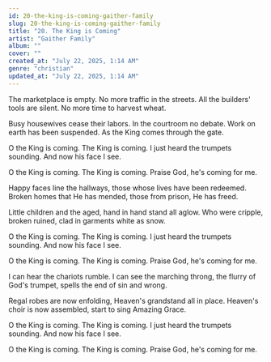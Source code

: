 ```yaml
---
id: 20-the-king-is-coming-gaither-family
slug: 20-the-king-is-coming-gaither-family
title: "20. The King is Coming"
artist: "Gaither Family"
album: ""
cover: ""
created_at: "July 22, 2025, 1:14 AM"
genre: "christian"
updated_at: "July 22, 2025, 1:14 AM"
---
```


The marketplace is empty. No more traffic in the streets. All the builders' tools are silent. No more time to harvest wheat.

Busy housewives cease their labors. In the courtroom no debate. Work on earth has been suspended. As the King comes through the gate.

O the King is coming. The King is coming. I just heard the trumpets sounding. And now his face I see.

O the King is coming. The King is coming. Praise God, he's coming for me.

Happy faces line the hallways, those whose lives have been redeemed. Broken homes that He has mended, those from prison, He has freed.

Little children and the aged, hand in hand stand all aglow. Who were cripple, broken ruined, clad in garments white as snow. 

O the King is coming. The King is coming. I just heard the trumpets sounding. And now his face I see.

O the King is coming. The King is coming. Praise God, he's coming for me.

I can hear the chariots rumble. I can see the marching throng, the flurry of God's trumpet, spells the end of sin and wrong.

Regal robes are now enfolding, Heaven's grandstand all in place. Heaven's choir is now assembled, start to sing Amazing Grace. 

O the King is coming. The King is coming. I just heard the trumpets sounding. And now his face I see.

O the King is coming. The King is coming. Praise God, he's coming for me.
